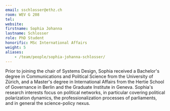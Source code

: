 ```yaml
---
email: sschlosser@ethz.ch
room: WEV G 208
tel:
website:
firstname: Sophia Johanna
lastname: Schlosser
role: PhD Student
honorific: MSc International Affairs
weight: 5
aliases:
    - /team/people/sophia-johanna-schlosser/
---
```


Prior to joining the chair of Systems Design, Sophia received a Bachelor's degree in Communications and Political Science from the University of Zürich, and a Master's degree in International Affairs from the Hertie School of Governance in Berlin and the Graduate Institute in Geneva.
Sophia's research interests focus on political networks, in particular covering political polarization dynamics, the professionalization processes of parliaments, and in general the science-policy nexus.
